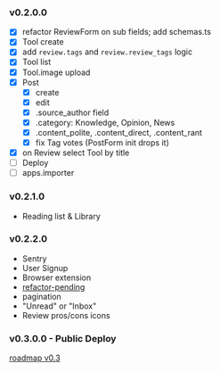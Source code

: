 ### v0.2.0.0

- [x] refactor ReviewForm on sub fields; add schemas.ts
- [x] Tool create
- [x] add `review.tags` and `review.review_tags` logic
- [x] Tool list
- [x] Tool.image upload
- [x] Post
	- [x] create
	- [x] edit
	- [x] .source_author field
    - [x] .category: Knowledge, Opinion, News
	- [x] .content_polite, .content_direct, .content_rant
	- [x] fix Tag votes (PostForm init drops it)
- [x] on Review select Tool by title
- [ ] Deploy
- [ ] apps.importer

### v0.2.1.0

- Reading list & Library

### v0.2.2.0

- Sentry
- User Signup
- Browser extension
- [refactor-pending](/docs/refactor-pending.md)
- pagination
- "Unread" or "Inbox"
- Review pros/cons icons

### v0.3.0.0 - Public Deploy

[roadmap v0.3](/docs/roadmap/roadmap-v0.3-public.md)
